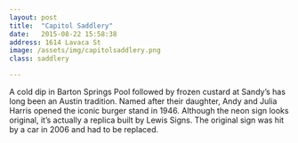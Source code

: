 ```yaml
---
layout: post
title:  "Capitol Saddlery"
date:   2015-08-22 15:58:38
address: 1614 Lavaca St
image: /assets/img/capitolsaddlery.png
class: saddlery

---
```

A cold dip in Barton Springs Pool followed by frozen custard at Sandy’s has long been an Austin tradition. Named after their daughter, Andy and Julia Harris opened the iconic burger stand in 1946. Although the neon sign looks original, it’s actually a replica built by Lewis Signs. The original sign was hit by a car in 2006 and had to be replaced.
